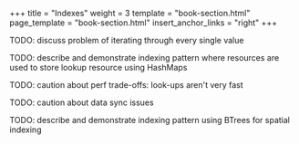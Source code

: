 +++
title = "Indexes"
weight = 3
template = "book-section.html"
page_template = "book-section.html"
insert_anchor_links = "right"
+++

TODO: discuss problem of iterating through every single value

TODO: describe and demonstrate indexing pattern where resources are used to store lookup resource using HashMaps

TODO: caution about perf trade-offs: look-ups aren't very fast

TODO: caution about data sync issues

TODO: describe and demonstrate indexing pattern using BTrees for spatial indexing
